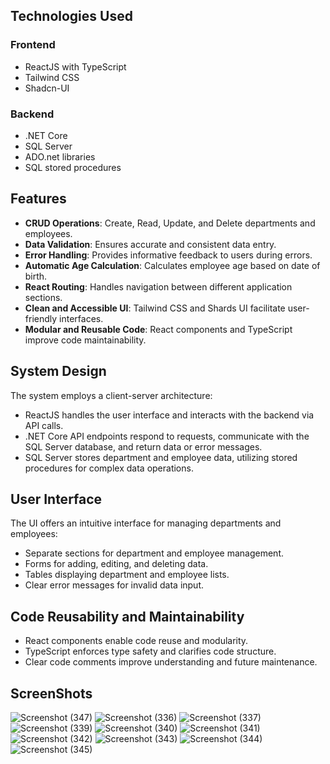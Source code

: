 <h2>Technologies Used</h2>

<h3>Frontend</h3>

<ul>
  <li>ReactJS with TypeScript</li>
  <li>Tailwind CSS</li>
  <li>Shadcn-UI</li>
</ul>

<h3>Backend</h3>

<ul>
  <li>.NET Core</li>
  <li>SQL Server</li>
  <li>ADO.net libraries</li>
  <li>SQL stored procedures</li>
</ul>

<h2>Features</h2>

<ul>
  <li><strong>CRUD Operations</strong>: Create, Read, Update, and Delete departments and employees.</li>
  <li><strong>Data Validation</strong>: Ensures accurate and consistent data entry.</li>
  <li><strong>Error Handling</strong>: Provides informative feedback to users during errors.</li>
  <li><strong>Automatic Age Calculation</strong>: Calculates employee age based on date of birth.</li>
  <li><strong>React Routing</strong>: Handles navigation between different application sections.</li>
  <li><strong>Clean and Accessible UI</strong>: Tailwind CSS and Shards UI facilitate user-friendly interfaces.</li>
  <li><strong>Modular and Reusable Code</strong>: React components and TypeScript improve code maintainability.</li>
</ul>

<h2>System Design</h2>

<p>The system employs a client-server architecture:</p>

<ul>
  <li>ReactJS handles the user interface and interacts with the backend via API calls.</li>
  <li>.NET Core API endpoints respond to requests, communicate with the SQL Server database, and return data or error messages.</li>
  <li>SQL Server stores department and employee data, utilizing stored procedures for complex data operations.</li>
</ul>

<h2>User Interface</h2>

<p>The UI offers an intuitive interface for managing departments and employees:</p>

<ul>
  <li>Separate sections for department and employee management.</li>
  <li>Forms for adding, editing, and deleting data.</li>
  <li>Tables displaying department and employee lists.</li>
  <li>Clear error messages for invalid data input.</li>
</ul>

<h2>Code Reusability and Maintainability</h2>

<ul>
  <li>React components enable code reuse and modularity.</li>
  <li>TypeScript enforces type safety and clarifies code structure.</li>
  <li>Clear code comments improve understanding and future maintenance.</li>
</ul>

<h2>ScreenShots</h2>

![Screenshot (347)](https://github.com/Krishanthaudayakumara/Department-Employee/assets/72347305/89350e55-f3ac-4ab3-9fbc-80c260304d50)
![Screenshot (336)](https://github.com/Krishanthaudayakumara/Department-Employee/assets/72347305/bfb2c38c-8a7b-497b-bf49-276060023a71)
![Screenshot (337)](https://github.com/Krishanthaudayakumara/Department-Employee/assets/72347305/fde23b12-6489-4374-917d-884c284e4c1c)
![Screenshot (339)](https://github.com/Krishanthaudayakumara/Department-Employee/assets/72347305/6a92904b-a4e0-4f4a-a440-cad98840d9ce)
![Screenshot (340)](https://github.com/Krishanthaudayakumara/Department-Employee/assets/72347305/6e60626a-abe9-470e-97f0-9e18ba61b250)
![Screenshot (341)](https://github.com/Krishanthaudayakumara/Department-Employee/assets/72347305/2cda2afe-39db-435f-b574-b155d8d7e347)
![Screenshot (342)](https://github.com/Krishanthaudayakumara/Department-Employee/assets/72347305/ed4e77f0-2950-4678-bbfb-87fd24ffbc52)
![Screenshot (343)](https://github.com/Krishanthaudayakumara/Department-Employee/assets/72347305/b0ce3929-30a3-4f1a-a2a2-4a2f30cfa136)
![Screenshot (344)](https://github.com/Krishanthaudayakumara/Department-Employee/assets/72347305/3d5bd8b5-63b3-4457-aa70-a066e3e5cd57)
![Screenshot (345)](https://github.com/Krishanthaudayakumara/Department-Employee/assets/72347305/21ce2923-65e8-460b-a560-08919b1aae44)
